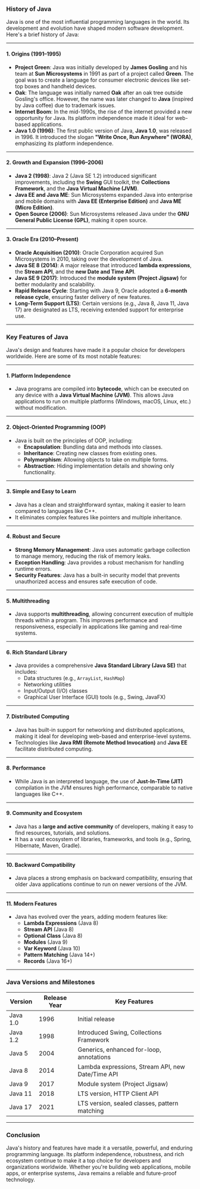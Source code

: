 ### **History of Java**

Java is one of the most influential programming languages in the world. Its development and evolution have shaped modern software development. Here's a brief history of Java:

---

#### **1. Origins (1991–1995)**
- **Project Green**: Java was initially developed by **James Gosling** and his team at **Sun Microsystems** in 1991 as part of a project called **Green**. The goal was to create a language for consumer electronic devices like set-top boxes and handheld devices.
- **Oak**: The language was initially named **Oak** after an oak tree outside Gosling's office. However, the name was later changed to **Java** (inspired by Java coffee) due to trademark issues.
- **Internet Boom**: In the mid-1990s, the rise of the internet provided a new opportunity for Java. Its platform independence made it ideal for web-based applications.
- **Java 1.0 (1996)**: The first public version of Java, **Java 1.0**, was released in 1996. It introduced the slogan **"Write Once, Run Anywhere" (WORA)**, emphasizing its platform independence.

---

#### **2. Growth and Expansion (1996–2006)**
- **Java 2 (1998)**: Java 2 (Java SE 1.2) introduced significant improvements, including the **Swing** GUI toolkit, the **Collections Framework**, and the **Java Virtual Machine (JVM)**.
- **Java EE and Java ME**: Sun Microsystems expanded Java into enterprise and mobile domains with **Java EE (Enterprise Edition)** and **Java ME (Micro Edition)**.
- **Open Source (2006)**: Sun Microsystems released Java under the **GNU General Public License (GPL)**, making it open source.

---

#### **3. Oracle Era (2010–Present)**
- **Oracle Acquisition (2010)**: Oracle Corporation acquired Sun Microsystems in 2010, taking over the development of Java.
- **Java SE 8 (2014)**: A major release that introduced **lambda expressions**, the **Stream API**, and the **new Date and Time API**.
- **Java SE 9 (2017)**: Introduced the **module system (Project Jigsaw)** for better modularity and scalability.
- **Rapid Release Cycle**: Starting with Java 9, Oracle adopted a **6-month release cycle**, ensuring faster delivery of new features.
- **Long-Term Support (LTS)**: Certain versions (e.g., Java 8, Java 11, Java 17) are designated as LTS, receiving extended support for enterprise use.

---

### **Key Features of Java**

Java's design and features have made it a popular choice for developers worldwide. Here are some of its most notable features:

---

#### **1. Platform Independence**
- Java programs are compiled into **bytecode**, which can be executed on any device with a **Java Virtual Machine (JVM)**. This allows Java applications to run on multiple platforms (Windows, macOS, Linux, etc.) without modification.

---

#### **2. Object-Oriented Programming (OOP)**
- Java is built on the principles of OOP, including:
  - **Encapsulation**: Bundling data and methods into classes.
  - **Inheritance**: Creating new classes from existing ones.
  - **Polymorphism**: Allowing objects to take on multiple forms.
  - **Abstraction**: Hiding implementation details and showing only functionality.

---

#### **3. Simple and Easy to Learn**
- Java has a clean and straightforward syntax, making it easier to learn compared to languages like C++.
- It eliminates complex features like pointers and multiple inheritance.

---

#### **4. Robust and Secure**
- **Strong Memory Management**: Java uses automatic garbage collection to manage memory, reducing the risk of memory leaks.
- **Exception Handling**: Java provides a robust mechanism for handling runtime errors.
- **Security Features**: Java has a built-in security model that prevents unauthorized access and ensures safe execution of code.

---

#### **5. Multithreading**
- Java supports **multithreading**, allowing concurrent execution of multiple threads within a program. This improves performance and responsiveness, especially in applications like gaming and real-time systems.

---

#### **6. Rich Standard Library**
- Java provides a comprehensive **Java Standard Library (Java SE)** that includes:
  - Data structures (e.g., `ArrayList`, `HashMap`)
  - Networking utilities
  - Input/Output (I/O) classes
  - Graphical User Interface (GUI) tools (e.g., Swing, JavaFX)

---

#### **7. Distributed Computing**
- Java has built-in support for networking and distributed applications, making it ideal for developing web-based and enterprise-level systems.
- Technologies like **Java RMI (Remote Method Invocation)** and **Java EE** facilitate distributed computing.

---

#### **8. Performance**
- While Java is an interpreted language, the use of **Just-In-Time (JIT)** compilation in the JVM ensures high performance, comparable to native languages like C++.

---

#### **9. Community and Ecosystem**
- Java has a **large and active community** of developers, making it easy to find resources, tutorials, and solutions.
- It has a vast ecosystem of libraries, frameworks, and tools (e.g., Spring, Hibernate, Maven, Gradle).

---

#### **10. Backward Compatibility**
- Java places a strong emphasis on backward compatibility, ensuring that older Java applications continue to run on newer versions of the JVM.

---

#### **11. Modern Features**
- Java has evolved over the years, adding modern features like:
  - **Lambda Expressions** (Java 8)
  - **Stream API** (Java 8)
  - **Optional Class** (Java 8)
  - **Modules** (Java 9)
  - **Var Keyword** (Java 10)
  - **Pattern Matching** (Java 14+)
  - **Records** (Java 16+)

---

### **Java Versions and Milestones**
| Version | Release Year | Key Features |
|---------|--------------|--------------|
| Java 1.0 | 1996 | Initial release |
| Java 1.2 | 1998 | Introduced Swing, Collections Framework |
| Java 5   | 2004 | Generics, enhanced for-loop, annotations |
| Java 8   | 2014 | Lambda expressions, Stream API, new Date/Time API |
| Java 9   | 2017 | Module system (Project Jigsaw) |
| Java 11  | 2018 | LTS version, HTTP Client API |
| Java 17  | 2021 | LTS version, sealed classes, pattern matching |

---

### **Conclusion**
Java's history and features have made it a versatile, powerful, and enduring programming language. Its platform independence, robustness, and rich ecosystem continue to make it a top choice for developers and organizations worldwide. Whether you're building web applications, mobile apps, or enterprise systems, Java remains a reliable and future-proof technology.
